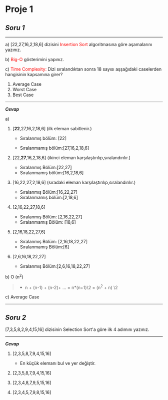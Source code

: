 # **Proje 1**
## ***Soru 1***
***
a) [22,27,16,2,18,6] dizisini <span style="color: red;">Insertion Sort </span>  algoritmasına göre aşamalarını yazınız.

b) <span style="color: red;">Big-O</span> gösterimini yapınız.

c)<span style="color: red;"> Time Complexity:</span>  Dizi sıralandıktan sonra 18 sayısı aşşağıdaki caselerden hangisinin kapsamına girer? 

1. Average Case
2. Worst Case
3. Best Case

***
***Cevap***

a) 
1. [**22**,27,16,2,18,6]  (ilk eleman sabitlenir.)
    
   - Sıralanmış bölüm: [22] 

   - Sıralanmamış bölüm:[27,16,2,18,6]
2. [22,**27**,16,2,18,6] (ikinci eleman karşılaştırılıp,sıralandırılır.) 
  
    - Sıralanmış Bölüm:[22,27] 
    - Sıralanmamış bölüm:[16,2,18,6]
3. [16,22,27,2,18,6]  (sıradaki eleman karşılaştırılıp,sıralandırılır.)
    -  Sıralanmış Bölüm:[16,22,27] 
    -  Sıralanmamış bölüm:[2,18,6]
4. [2,16,22,27,18,6]
    -  Sıralanmış Bölüm: [2,16,22,27] 
    -  Sıralanmamış Bölüm: [18,6]
5. [2,16,18,22,27,6]
    -  Sıralanmış Bölüm: [2,16,18,22,27] 
    -  Sıralanmamış Bölüm:[6]
6. [2,6,16,18,22,27]
   - Sıralanmış Bölüm:[2,6,16,18,22,27] 
  
b) O (n<sup>2</sup>) 
> - n + (n-1) + (n-2)+ ...
> = n*(n+1)\2 = (n<sup>2</sup> + n) \2 

c) Average Case
 
---
## ***Soru 2***
[7,3,5,8,2,9,4,15,16] dizisinin Selection Sort'a göre ilk 4 adımını yazınız.

---
***Cevap***

1. [2,3,5,8,7,9,4,15,16]
   - En küçük elemanı bul ve yer değiştir.

2. [2,3,5,8,7,9,4,15,16]
3. [2,3,4,8,7,9,5,15,16]
4. [2,3,4,5,7,9,8,15,16]



